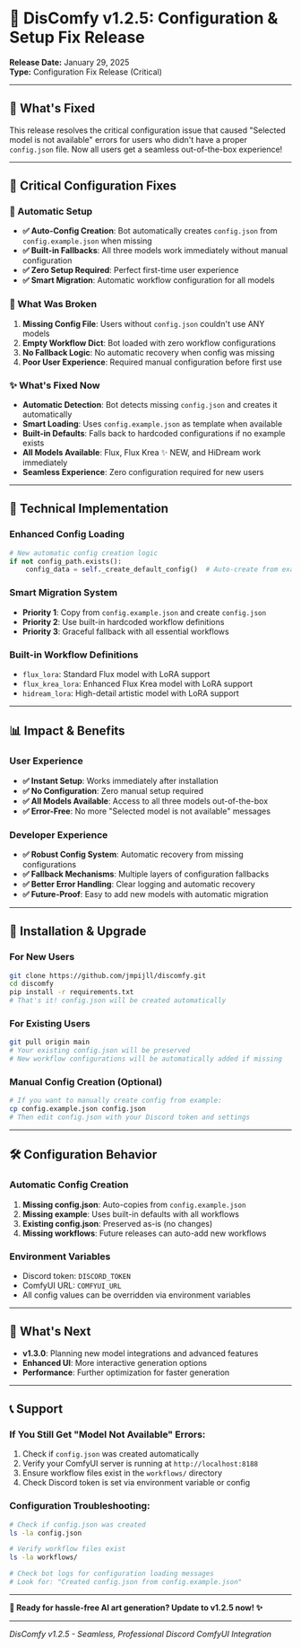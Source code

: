 # 🔧 DisComfy v1.2.5: Configuration & Setup Fix Release

**Release Date:** January 29, 2025  
**Type:** Configuration Fix Release (Critical)

---

## 🌟 **What's Fixed**

This release resolves the critical configuration issue that caused "Selected model is not available" errors for users who didn't have a proper `config.json` file. Now all users get a seamless out-of-the-box experience!

---

## 🔧 **Critical Configuration Fixes**

### **🚀 Automatic Setup**
- **✅ Auto-Config Creation**: Bot automatically creates `config.json` from `config.example.json` when missing
- **✅ Built-in Fallbacks**: All three models work immediately without manual configuration
- **✅ Zero Setup Required**: Perfect first-time user experience
- **✅ Smart Migration**: Automatic workflow configuration for all models

### **🎯 What Was Broken**
1. **Missing Config File**: Users without `config.json` couldn't use ANY models
2. **Empty Workflow Dict**: Bot loaded with zero workflow configurations 
3. **No Fallback Logic**: No automatic recovery when config was missing
4. **Poor User Experience**: Required manual configuration before first use

### **✨ What's Fixed Now**
- **Automatic Detection**: Bot detects missing `config.json` and creates it automatically
- **Smart Loading**: Uses `config.example.json` as template when available
- **Built-in Defaults**: Falls back to hardcoded configurations if no example exists
- **All Models Available**: Flux, Flux Krea ✨ NEW, and HiDream work immediately
- **Seamless Experience**: Zero configuration required for new users

---

## 🔧 **Technical Implementation**

### **Enhanced Config Loading**
```python
# New automatic config creation logic
if not config_path.exists():
    config_data = self._create_default_config()  # Auto-create from example
```

### **Smart Migration System**
- **Priority 1**: Copy from `config.example.json` and create `config.json`
- **Priority 2**: Use built-in hardcoded workflow definitions
- **Priority 3**: Graceful fallback with all essential workflows

### **Built-in Workflow Definitions**
- `flux_lora`: Standard Flux model with LoRA support
- `flux_krea_lora`: Enhanced Flux Krea model with LoRA support  
- `hidream_lora`: High-detail artistic model with LoRA support

---

## 📊 **Impact & Benefits**

### **User Experience**  
- **✅ Instant Setup**: Works immediately after installation
- **✅ No Configuration**: Zero manual setup required
- **✅ All Models Available**: Access to all three models out-of-the-box
- **✅ Error-Free**: No more "Selected model is not available" messages

### **Developer Experience**
- **✅ Robust Config System**: Automatic recovery from missing configurations
- **✅ Fallback Mechanisms**: Multiple layers of configuration fallbacks
- **✅ Better Error Handling**: Clear logging and automatic recovery
- **✅ Future-Proof**: Easy to add new models with automatic migration

---

## 🚀 **Installation & Upgrade**

### **For New Users**
```bash
git clone https://github.com/jmpijll/discomfy.git
cd discomfy
pip install -r requirements.txt
# That's it! config.json will be created automatically
```

### **For Existing Users**
```bash
git pull origin main
# Your existing config.json will be preserved
# New workflow configurations will be automatically added if missing
```

### **Manual Config Creation** (Optional)
```bash
# If you want to manually create config from example:
cp config.example.json config.json
# Then edit config.json with your Discord token and settings
```

---

## 🛠️ **Configuration Behavior**

### **Automatic Config Creation**
1. **Missing config.json**: Auto-copies from `config.example.json`
2. **Missing example**: Uses built-in defaults with all workflows
3. **Existing config.json**: Preserved as-is (no changes)
4. **Missing workflows**: Future releases can auto-add new workflows

### **Environment Variables**
- Discord token: `DISCORD_TOKEN` 
- ComfyUI URL: `COMFYUI_URL`
- All config values can be overridden via environment variables

---

## 🎯 **What's Next**

- **v1.3.0**: Planning new model integrations and advanced features
- **Enhanced UI**: More interactive generation options
- **Performance**: Further optimization for faster generation

---

## 📞 **Support**

### **If You Still Get "Model Not Available" Errors:**
1. Check if `config.json` was created automatically
2. Verify your ComfyUI server is running at `http://localhost:8188`
3. Ensure workflow files exist in the `workflows/` directory
4. Check Discord token is set via environment variable or config

### **Configuration Troubleshooting:**
```bash
# Check if config.json was created
ls -la config.json

# Verify workflow files exist
ls -la workflows/

# Check bot logs for configuration loading messages
# Look for: "Created config.json from config.example.json"
```

---

**🎨 Ready for hassle-free AI art generation? Update to v1.2.5 now! ✨**

---

*DisComfy v1.2.5 - Seamless, Professional Discord ComfyUI Integration*